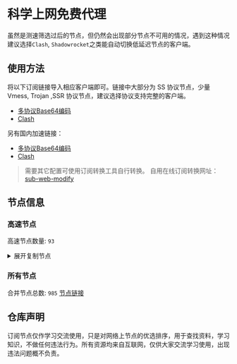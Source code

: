 # 科学上网免费代理

虽然是测速筛选过后的节点，但仍然会出现部分节点不可用的情况，遇到这种情况建议选择`Clash`, `Shadowrocket`之类能自动切换低延迟节点的客户端。

## 使用方法
将以下订阅链接导入相应客户端即可。链接中大部分为 SS 协议节点，少量 Vmess, Trojan ,SSR 协议节点，建议选择协议支持完整的客户端。

- [多协议Base64编码](https://raw.githubusercontent.com/csh77889900/TFP/master/Eternity)
- [Clash](https://raw.githubusercontent.com/csh77889900/TFP/master/Eternity.yaml)

另有国内加速链接：

- [多协议Base64编码](https://fastly.jsdelivr.net/gh/csh77889900/TFP@master/Eternity)
- [Clash](https://fastly.jsdelivr.net/gh/csh77889900/TFP@master/Eternity.yaml)


>需要其它配置可使用订阅转换工具自行转换。
>自用在线订阅转换网址：[sub-web-modify](https://sub.v1.mk/)

## 节点信息
### 高速节点
高速节点数量: `93`
<details>
  <summary>展开复制节点</summary>

    vmess://eyJ2IjoiMiIsInBzIjoi8J+Hr/Cfh7Ug5pel5pysXzA4MDMxMTkiLCJhZGQiOiJqcGNkbi5iaDgxODkuZXUub3JnIiwicG9ydCI6IjIwODIiLCJ0eXBlIjoibm9uZSIsImlkIjoiMmE0ZTZmMmEtNjQ2MS00YjZlLWEyNDAtNjQ4NTQ2YTE1MGM2IiwiYWlkIjoiMCIsIm5ldCI6IndzIiwicGF0aCI6Ii9ob3N0b2RvIiwiaG9zdCI6Imhvc3RvZG8uZ2FsZW5ldC5vbmxpbmUiLCJ0bHMiOiIifQ==
    vmess://eyJ2IjoiMiIsInBzIjoi8J+HrfCfh7Ag6aaZ5rivXzA4MDMwMjYiLCJhZGQiOiIxNTQuOTIuOS40MSIsInBvcnQiOiI4MCIsInR5cGUiOiJub25lIiwiaWQiOiJkZDQxYjVjYi1iNzJlLTRhOGMtYzc1YS0zZWNjOTI4ZDZlYjMiLCJhaWQiOiIwIiwibmV0Ijoid3MiLCJwYXRoIjoiL2JsdWUiLCJob3N0IjoiZWNjLnZ0Y3NzLnRvcCIsInRscyI6IiJ9
    vmess://eyJ2IjoiMiIsInBzIjoi8J+HrfCfh7Ag6aaZ5rivXzA4MDMwNzIiLCJhZGQiOiIxNTQuOTIuOS41OSIsInBvcnQiOiI4MCIsInR5cGUiOiJub25lIiwiaWQiOiJkZDQxYjVjYi1iNzJlLTRhOGMtYzc1YS0zZWNjOTI4ZDZlYjMiLCJhaWQiOiIwIiwibmV0Ijoid3MiLCJwYXRoIjoiL2JsdWUiLCJob3N0IjoiZWNjLnZ0Y3NzLnRvcCIsInRscyI6IiJ9
    vmess://eyJ2IjoiMiIsInBzIjoi8J+HuPCfh6wg5paw5Yqg5Z2hXzA4MDMwMTAiLCJhZGQiOiIyMDIuNzkuMTc0LjE1NyIsInBvcnQiOiI1NTI2NCIsInR5cGUiOiJub25lIiwiaWQiOiIxMjFjOWM4OS03ZDExLTRmNDktOTExMi1kYzFlODUzNjNmNmYiLCJhaWQiOiI2NCIsIm5ldCI6InRjcCIsInBhdGgiOiIvYmx1ZSIsImhvc3QiOiJlY2MudnRjc3MudG9wIiwidGxzIjoiIn0=
    vmess://eyJ2IjoiMiIsInBzIjoi8J+HrfCfh7Ag6aaZ5rivXzA4MDMzMjYiLCJhZGQiOiJjZG4udHdpdHRlci5ub3cuY2MiLCJwb3J0IjoiODQ0MyIsInR5cGUiOiJub25lIiwiaWQiOiI4ZDJiYTQ1Ni0yZjBkLTRjMTMtYjhhMC1iZmY5OWM2Nzk3MDkiLCJhaWQiOiIwIiwibmV0Ijoid3MiLCJwYXRoIjoiL2lrdW4iLCJob3N0IjoiZXUzLnR3aXR0ZWkubWUiLCJ0bHMiOiJ0bHMifQ==
    vmess://eyJ2IjoiMiIsInBzIjoi8J+HuPCfh6wg5paw5Yqg5Z2hKOayueeuoeegtOino+i1hOa6kOWQmzIuMCkiLCJhZGQiOiJ6ZWNqay5jb20iLCJwb3J0IjoiNDQzIiwidHlwZSI6Im5vbmUiLCJpZCI6ImFiYTUwZGQ0LTU0ODQtM2IwNS1iMTRhLTQ2NjFjYWY4NjJkNSIsImFpZCI6IjQiLCJuZXQiOiJ3cyIsInBhdGgiOiIvd3MiLCJob3N0IjoiemVjamsuY29tIiwidGxzIjoidGxzIn0=
    vmess://eyJ2IjoiMiIsInBzIjoi8J+HuPCfh6wg576O5Zu9LXZtZXNzLWNhLjAxMTIyMzMueHl6ODQ0My3ooqvlopkt5Lit6L2sMTk5Ljg3LjIxMC4xODYt6Kej6ZSB5paw5Yqg5Z2h5Zyw5Yy6TkbpnZ7oh6rliLbliaciLCJhZGQiOiJjYS4wMTEyMjMzLnh5eiIsInBvcnQiOiI4NDQzIiwidHlwZSI6Im5vbmUiLCJpZCI6ImMzMDAwZTlkLWJlZTctNGZkYi1iMzEyLWRkMDcwMzBmMzI1ZCIsImFpZCI6IjQiLCJuZXQiOiJ3cyIsInBhdGgiOiIvaG9tZSIsImhvc3QiOiJjYS4wMTEyMjMzLnh5eiIsInRscyI6InRscyJ9
    vmess://eyJ2IjoiMiIsInBzIjoi8J+Hr/Cfh7Ug576O5Zu9LXZtZXNzLWpwYXJtLmZpbmV5b28uY2Y0NDMt6KKr5aKZLeS4rei9rDE1Mi43MC44MS42Ni3op6PplIHml6XmnKzlnLDljLpORumdnuiHquWItuWJpyIsImFkZCI6ImpwYXJtLmZpbmV5b28uY2YiLCJwb3J0IjoiNDQzIiwidHlwZSI6Im5vbmUiLCJpZCI6ImJkNWVlMjQ5LWZlN2ItNDY2OS1hNmQ5LWIzZjVlZWNiOThlNiIsImFpZCI6IjQiLCJuZXQiOiJ3cyIsInBhdGgiOiIvMTIzIiwiaG9zdCI6ImpwYXJtLmZpbmV5b28uY2YiLCJ0bHMiOiJ0bHMifQ==
    vmess://eyJ2IjoiMiIsInBzIjoi8J+Hr/Cfh7Ug576O5Zu9LXZtZXNzLWpwYXJtLmZpbmV5b28ubWw0NDMt6KKr5aKZLeS4rei9rDEzOC4yLjMzLjkwLeino+mUgeaXpeacrOWcsOWMuk5G6Z2e6Ieq5Yi25YmnIiwiYWRkIjoianBhcm0uZmluZXlvby5tbCIsInBvcnQiOiI0NDMiLCJ0eXBlIjoibm9uZSIsImlkIjoiMTBiYTQ3OGUtOWRlMS00YWE5LWMwOWUtNzcwNzAyNTMzNGQzIiwiYWlkIjoiNCIsIm5ldCI6IndzIiwicGF0aCI6Ii8xMjMiLCJob3N0IjoianBhcm0uZmluZXlvby5tbCIsInRscyI6InRscyJ9
    vmess://eyJ2IjoiMiIsInBzIjoi8J+Hr/Cfh7Ug576O5Zu9LXZtZXNzLWpwYW1kLmZpbmV5b28ubWw0NDMt6KKr5aKZLeS4rei9rDEzOC4yLjMzLjEwMi3op6PplIHml6XmnKzlnLDljLpORumdnuiHquWItuWJpyIsImFkZCI6ImpwYW1kLmZpbmV5b28ubWwiLCJwb3J0IjoiNDQzIiwidHlwZSI6Im5vbmUiLCJpZCI6IjM1ZTVlMmVhLTEzNzItNDc0NS1kZmY4LWZiMmJkMTEwMTZjNCIsImFpZCI6IjQiLCJuZXQiOiJ3cyIsInBhdGgiOiIvMTIzIiwiaG9zdCI6ImpwYW1kLmZpbmV5b28ubWwiLCJ0bHMiOiJ0bHMifQ==
    vmess://eyJ2IjoiMiIsInBzIjoi8J+HsPCfh7cg576O5Zu9LXZtZXNzLWFtZGtyLnB0dXUuZ2E0NDMt6KKr5aKZLeS4rei9rDE1Mi42OS4yMjkuMjIyLeino+mUgemfqeWbveWcsOWMuk5G6Z2e6Ieq5Yi25YmnIiwiYWRkIjoiYW1ka3IucHR1dS5nYSIsInBvcnQiOiI0NDMiLCJ0eXBlIjoibm9uZSIsImlkIjoiYTYxMmI2N2YtYTc5Yi00YTcxLWE4MmItYTQ2OTA2NzUyMDIzIiwiYWlkIjoiNCIsIm5ldCI6IndzIiwicGF0aCI6Ii80MDgiLCJob3N0IjoiYW1ka3IucHR1dS5nYSIsInRscyI6InRscyJ9
    vmess://eyJ2IjoiMiIsInBzIjoi8J+HsPCfh7cg576O5Zu9LXZtZXNzLWFtZGtyLnB0dXUubWw0NDMt6KKr5aKZLeS4rei9rDE0Ni41Ni45Ni43NS3op6PplIHpn6nlm73lnLDljLpORumdnuiHquWItuWJpyIsImFkZCI6ImFtZGtyLnB0dXUubWwiLCJwb3J0IjoiNDQzIiwidHlwZSI6Im5vbmUiLCJpZCI6ImUyY2RjMzA1LWRkYTctNDY1ZS1iNjc1LWJhMDQ2OGQyYThiMyIsImFpZCI6IjQiLCJuZXQiOiJ3cyIsInBhdGgiOiIvOTg3IiwiaG9zdCI6ImFtZGtyLnB0dXUubWwiLCJ0bHMiOiJ0bHMifQ==
    vmess://eyJ2IjoiMiIsInBzIjoi8J+Hr/Cfh7UgX0pQX+aXpeacrCIsImFkZCI6Ijk1Ljg1Ljk0LjE4IiwicG9ydCI6Ijc2NDUiLCJ0eXBlIjoibm9uZSIsImlkIjoiYzU0NTZlYzktNGVlZS00OTAyLWE0ZTItNzMwNTlmMzRkOGIxIiwiYWlkIjoiMCIsIm5ldCI6IndzIiwicGF0aCI6Ii8iLCJob3N0IjoiIiwidGxzIjoidGxzIn0=
    vmess://eyJ2IjoiMiIsInBzIjoi8J+HrfCfh7AgX0hLX+mmmea4ryIsImFkZCI6IjQzLjE1NC4yMzMuODkiLCJwb3J0IjoiNDU1MTYiLCJ0eXBlIjoibm9uZSIsImlkIjoiMjI2NGYyNGUtZDgxNC00YWE2LTk4YzAtZWQ1YTgzMjJhMGViIiwiYWlkIjoiNjQiLCJuZXQiOiJ3cyIsInBhdGgiOiIvaGsxMi9nZXREYXRhIiwiaG9zdCI6ImhrMTIudmVyaWNoYWlucy5jbyIsInRscyI6InRscyJ9
    vmess://eyJ2IjoiMiIsInBzIjoi8J+HrfCfh7AgX0hLX+mmmea4ry0+8J+Hs/Cfh7FfTkxf6I235YWwIiwiYWRkIjoiMTU2LjI0NS44LjEyOCIsInBvcnQiOiI0NzAyNCIsInR5cGUiOiJub25lIiwiaWQiOiIzY2E5MTJkYS02YWMyLTQxOGYtYjljZi00NWI2ZjY5NDU3OWIiLCJhaWQiOiI2NCIsIm5ldCI6InRjcCIsInBhdGgiOiIvaGsxMi9nZXREYXRhIiwiaG9zdCI6ImhrMTIudmVyaWNoYWlucy5jbyIsInRscyI6IiJ9
    vmess://eyJ2IjoiMiIsInBzIjoi8J+HsPCfh7cgX0tSX+mfqeWbvSIsImFkZCI6IjEzOC4yLjEyNC4xODYiLCJwb3J0IjoiNTg3MTQiLCJ0eXBlIjoibm9uZSIsImlkIjoiNTIxMjcxNjgtNjUzZC00MDg0LWZiMWYtN2UwOGNiMzZhMGI0IiwiYWlkIjoiMCIsIm5ldCI6IndzIiwicGF0aCI6Ii8/ZWQ9MjA0OCIsImhvc3QiOiIiLCJ0bHMiOiIifQ==
    vmess://eyJ2IjoiMiIsInBzIjoi8J+HuPCfh6wgX1VTX+e+juWbvS0+8J+HuPCfh6xfU0df5paw5Yqg5Z2hIiwiYWRkIjoidmlzYS5jbiIsInBvcnQiOiI4MCIsInR5cGUiOiJub25lIiwiaWQiOiI4YTY5NGNmYi1kMTQzLTQzNzgtY2I4NS1mYWFjZGM2OWU1ZTEiLCJhaWQiOiIwIiwibmV0Ijoid3MiLCJwYXRoIjoiLyIsImhvc3QiOiJhc3MuNjY5OTkwLnh5eiIsInRscyI6IiJ9
    vmess://eyJ2IjoiMiIsInBzIjoi8J+HuPCfh6wgX1NHX+aWsOWKoOWdoSIsImFkZCI6IjhmaHE2YS5haW9zc2gubXkuaWQiLCJwb3J0IjoiODAiLCJ0eXBlIjoibm9uZSIsImlkIjoiODliYTc3NjgtYTgzYS00YzAxLTgwMTItOGZkZjA4NDdkMmFlIiwiYWlkIjoiMCIsIm5ldCI6IndzIiwicGF0aCI6Ii92MnJheSIsImhvc3QiOiI4ZmhxNmEuYWlvc3NoLm15LmlkIiwidGxzIjoiIn0=
    ssr://NDMuMjAwLjIxNi4xMjc6NDQzOmF1dGhfYWVzMTI4X3NoYTE6YWVzLTI1Ni1jZmI6cGxhaW46ZG5sMWJtMWwvP2dyb3VwPVUxTlNVSEp2ZG1sa1pYSSZyZW1hcmtzPThKLUh1UENmaDZ3Z1gwdFNYLW1mcWVXYnZTMC04Si1IdVBDZmg2eGZVMGRmNXBhdzVZcWc1WjJoJm9iZnNwYXJhbT1ZV0k1TXpFeE56UXlNaTVxWkM1b2F3JnByb3RvcGFyYW09TVRjME1qSTZWRlJ3TUZOWQ
    ss://YWVzLTI1Ni1jZmI6YW1hem9uc2tyMDU@43.201.254.164:443#%F0%9F%87%B0%F0%9F%87%B7%20_KR_%E9%9F%A9%E5%9B%BD%202
    ss://YWVzLTEyOC1nY206MmNmYzRjNTgtODhjYi00ZTAwLTk5NzctZWYwYTM3NTU5YTIy@sz.cny.page:11536#%F0%9F%87%A8%F0%9F%87%B3%20Relay%20%F0%9F%87%B9%F0%9F%87%BC%20Taiwan%28ChatGPT%29%2003%20TG%40SSRSUB
    ss://Y2hhY2hhMjAtaWV0Zi1wb2x5MTMwNTpkNWRkMzcxYy0xMWRiLTRjZmItYjQ1OC0wNzJmMGZiZDBlMTg@assets.flareai.site:15343#%F0%9F%87%A8%F0%9F%87%B3%20Relay%20%F0%9F%87%B9%F0%9F%87%BC%20Taiwan%28ChatGPT%29%2004%20TG%40SSRSUB
    ss://Y2hhY2hhMjAtaWV0Zi1wb2x5MTMwNTo3MjgyMjliOS0xNjRlLTQ1Y2ItYmZiMy04OTZiM2EwNTZhMTg@node01.gde52px1vwf5q6301fxn.catapi.management:10010#%F0%9F%87%A8%F0%9F%87%B3%20Relay%20%F0%9F%87%B9%F0%9F%87%BC%20Taiwan%28ChatGPT%29%2011%20TG%40SSRSUB
    ss://YWVzLTEyOC1nY206YzE3YTEwMGMtYzgxNi00N2E5LTljYzYtYWIwNmFhY2MxMWI3@tw2.linghun3.xyz:40005#%F0%9F%87%A8%F0%9F%87%B3%20Relay%20%F0%9F%87%B9%F0%9F%87%BC%20Taiwan%28ChatGPT%29%2016%20TG%40SSRSUB
    ss://YWVzLTEyOC1nY206YzE3YTEwMGMtYzgxNi00N2E5LTljYzYtYWIwNmFhY2MxMWI3@tw1.linghun3.xyz:40004#%F0%9F%87%A8%F0%9F%87%B3%20Relay%20%F0%9F%87%B9%F0%9F%87%BC%20Taiwan%28ChatGPT%29%2017%20TG%40SSRSUB
    ss://YWVzLTEyOC1nY206ZWQ1MzI1MWQtODNlYi00M2ZhLTk0MzktYjFiYzQ1YmY3Y2Ez@cdn.alibaba-kunlun.com:14107#%F0%9F%87%A8%F0%9F%87%B3%20Relay%20%F0%9F%87%B9%F0%9F%87%BC%20Taiwan%28ChatGPT%29%2033%20TG%40SSRSUB
    ss://Y2hhY2hhMjAtaWV0Zi1wb2x5MTMwNTpiNmJmOGYxMi03MmQ4LTQ3MGUtOWJlYS05NTQ1N2ZkMjQ5NDk@api-wx-4.rancho.gay:50110#%F0%9F%87%A8%F0%9F%87%B3%20Relay%20%F0%9F%87%B9%F0%9F%87%BC%20Taiwan%28ChatGPT%29%2035%20TG%40SSRSUB
    ss://Y2hhY2hhMjAtaWV0Zi1wb2x5MTMwNTpkNWRkMzcxYy0xMWRiLTRjZmItYjQ1OC0wNzJmMGZiZDBlMTg@catlog.flareai.science:15543#%F0%9F%87%AD%F0%9F%87%B0%20Relay%20%F0%9F%87%AD%F0%9F%87%B0%20Hong%20Kong%2003%20TG%40SSRSUB
    ss://YWVzLTEyOC1nY206ZGU0Njc3NjgtODU0MC00M2RlLTg4YTQtNzI5OWEyYmJlYWVj@03.xn--8fr22cd4k1m9c.cn:44521#%F0%9F%87%AD%F0%9F%87%B0%20Relay%20%F0%9F%87%AD%F0%9F%87%B0%20Hong%20Kong%2048%20TG%40SSRSUB
    ss://YWVzLTI1Ni1nY206YmIwZjE1NjgtNGNiMy00OTBkLTgyYzQtZjY1NDQ1NWNkMDdj@gzdx.jcnode.top:40002#%F0%9F%87%AD%F0%9F%87%B0%20Relay%20%F0%9F%87%AD%F0%9F%87%B0%20Hong%20Kong%2053%20TG%40SSRSUB
    ss://Y2hhY2hhMjAtaWV0Zi1wb2x5MTMwNTpmZDZiMDMxZS03YjM1LTQ3MTYtOGU1My0wNjBjNzU1YjUyNTk@zjcu.lele233.top:26111#%F0%9F%87%AD%F0%9F%87%B0%20Relay%20%F0%9F%87%AD%F0%9F%87%B0%20Hong%20Kong%28ChatGPT%29%2006%20TG%40SSRSUB
    ss://YWVzLTI1Ni1nY206YzE3YTEwMGMtYzgxNi00N2E5LTljYzYtYWIwNmFhY2MxMWI3@hk3.linghun3.xyz:40002#%F0%9F%87%AD%F0%9F%87%B0%20Relay%20%F0%9F%87%AD%F0%9F%87%B0%20Hong%20Kong%28ChatGPT%29%2026%20TG%40SSRSUB
    ss://Y2hhY2hhMjAtaWV0Zi1wb2x5MTMwNTowOGMwMDQxZS0xMDVlLTQzYjctOTYyNy1iMjhlOGY2MmZkMDA@gdcm.v-too.cloud:37532#%F0%9F%87%AF%F0%9F%87%B5%20Relay%20%F0%9F%87%AF%F0%9F%87%B5%20Japan%2001%20TG%40SSRSUB
    ss://Y2hhY2hhMjAtaWV0Zi1wb2x5MTMwNTowOGMwMDQxZS0xMDVlLTQzYjctOTYyNy1iMjhlOGY2MmZkMDA@gdcm.v-too.cloud:13437#%F0%9F%87%AF%F0%9F%87%B5%20Relay%20%F0%9F%87%AF%F0%9F%87%B5%20Japan%2002%20TG%40SSRSUB
    ss://Y2hhY2hhMjAtaWV0Zi1wb2x5MTMwNTpmNGVmNzU3YS0zZDBjLTQxMjYtYjQwOS03Njc1ZjdkYThhNmM@zf.678889.xyz:44012#%F0%9F%87%AF%F0%9F%87%B5%20Relay%20%F0%9F%87%AF%F0%9F%87%B5%20Japan%2010%20TG%40SSRSUB
    ss://Y2hhY2hhMjAtaWV0Zi1wb2x5MTMwNTpmNGVmNzU3YS0zZDBjLTQxMjYtYjQwOS03Njc1ZjdkYThhNmM@zf.678889.xyz:44011#%F0%9F%87%AF%F0%9F%87%B5%20Relay%20%F0%9F%87%AF%F0%9F%87%B5%20Japan%2018%20TG%40SSRSUB
    ss://YWVzLTEyOC1nY206NjY1MmE1MTctMzZkYS00ZGI0LTk2MDctMzI2YzJkYjlhYTcw@piniasg01.abbblog.xyz:37908#%F0%9F%87%B8%F0%9F%87%AC%20Relay%20%F0%9F%87%B8%F0%9F%87%AC%20Singapore%2001%20TG%40SSRSUB
    ss://YWVzLTEyOC1nY206YzE3YTEwMGMtYzgxNi00N2E5LTljYzYtYWIwNmFhY2MxMWI3@sg2.linghun3.xyz:40009#%F0%9F%87%B8%F0%9F%87%AC%20Relay%20%F0%9F%87%B8%F0%9F%87%AC%20Singapore%28ChatGPT%29%2019%20TG%40SSRSUB
    trojan://c39d5e05-3d06-317e-b5ca-e2f71b661570@azhj.xifasd.top:20767?allowInsecure=0&sni=ssl.ssl12.xyz#%F0%9F%87%A8%F0%9F%87%B3%20Relay%20%F0%9F%87%B9%F0%9F%87%BC%20Taiwan%28ChatGPT%29%2002%20TG%40SSRSUB
    trojan://bd1f1b56-631b-308e-9f48-ec4a1d97aeaf@gg.xn--gmqa02ag57d.com:36821?allowInsecure=0&sni=z262.hongkongnode.top#%F0%9F%87%A8%F0%9F%87%B3%20Relay%20%F0%9F%87%B9%F0%9F%87%BC%20Taiwan%28ChatGPT%29%2023%20TG%40SSRSUB
    trojan://2dbe179f-47b2-46e9-bf58-bd7f68c491a3@a006.zhuan99.men:10006?allowInsecure=0&sni=zhu.99ton.men#%F0%9F%87%A8%F0%9F%87%B3%20Relay%20%F0%9F%87%B9%F0%9F%87%BC%20Taiwan%28ChatGPT%29%2024%20TG%40SSRSUB
    trojan://6d9d7c53-3dcd-43bf-b60c-cac077817077@805tw.ljydw.top:443?allowInsecure=0&sni=805tw.ljydw.top#%F0%9F%87%A8%F0%9F%87%B3%20Taiwan%28ChatGPT%29%2009%20TG%40SSRSUB
    trojan://6d9d7c53-3dcd-43bf-b60c-cac077817077@0309tw.ljydw.top:443?allowInsecure=0&sni=0309tw.ljydw.top#%F0%9F%87%A8%F0%9F%87%B3%20Taiwan%28ChatGPT%29%2010%20TG%40SSRSUB
    trojan://6d9d7c53-3dcd-43bf-b60c-cac077817077@419tw.ljydw.top:443?allowInsecure=0&sni=419tw.ljydw.top#%F0%9F%87%A8%F0%9F%87%B3%20Taiwan%28ChatGPT%29%2022%20TG%40SSRSUB
    vmess://eyJ2IjoiMiIsInBzIjoi8J+HuvCfh7gg576O5Zu9XzA4MDMxNDQzIiwiYWRkIjoiNDUuMTMxLjI0OC4yMjgiLCJwb3J0IjoiNTkxMDIiLCJ0eXBlIjoibm9uZSIsImlkIjoiYWMwMjczNjItYzk4OC00NjcwLWY3OGYtMDIxYjViZTZmNGUzIiwiYWlkIjoiMCIsIm5ldCI6IndzIiwicGF0aCI6Ii8iLCJob3N0IjoiNDUuMTMxLjI0OC4yMjgiLCJ0bHMiOiIifQ==
    vmess://eyJ2IjoiMiIsInBzIjoi8J+HuvCfh7ggNiw3LDExfOe+juWbveOAkOS7mOi0ueaOqOiNkO+8mmh0dHBzLy90dC52Zy92aXDjgJE4OSIsImFkZCI6ImRiYW13dmIuNzY4OTgxMDIueHl6IiwicG9ydCI6IjIwODIiLCJ0eXBlIjoibm9uZSIsImlkIjoiNWY5YzdiZGEtMzNmOS0zZGQwLWJjZjUtYWNhMzI0NDE4ZTMxIiwiYWlkIjoiMCIsIm5ldCI6IndzIiwicGF0aCI6Ii90YWRhYmZ3IiwiaG9zdCI6ImRiYW13dmIuNzY4OTgxMDIueHl6IiwidGxzIjoiIn0=
    vmess://eyJ2IjoiMiIsInBzIjoi8J+HuvCfh7gg576O5Zu9XzA4MDMwNzIiLCJhZGQiOiIxMDguMTYyLjE5Ni4xMDgiLCJwb3J0IjoiMjA4MiIsInR5cGUiOiJub25lIiwiaWQiOiIwYWZiOGIyYy0xNDlhLTQ5YTgtZTkwZi1kNzc4ODRhYzkyMmYiLCJhaWQiOiIwIiwibmV0Ijoid3MiLCJwYXRoIjoiL2JsdWUiLCJob3N0IjoiZWNjLnZ0Y3NzLnRvcCIsInRscyI6IiJ9
    vmess://eyJ2IjoiMiIsInBzIjoi8J+HuvCfh7gg576O5Zu9XzA4MDM1MzYiLCJhZGQiOiIxMDQuMjQuMjAxLjEyOSIsInBvcnQiOiIyMDgyIiwidHlwZSI6Im5vbmUiLCJpZCI6IjBhZmI4YjJjLTE0OWEtNDlhOC1lOTBmLWQ3Nzg4NGFjOTIyZiIsImFpZCI6IjAiLCJuZXQiOiJ3cyIsInBhdGgiOiIvYmx1ZSIsImhvc3QiOiJlY2MudnRjc3MudG9wIiwidGxzIjoiIn0=
    vmess://eyJ2IjoiMiIsInBzIjoi8J+HuvCfh7gg576O5Zu9XzA4MDM1MzciLCJhZGQiOiIxNzIuNjYuMC4xMTMiLCJwb3J0IjoiMjA4MiIsInR5cGUiOiJub25lIiwiaWQiOiIwYWZiOGIyYy0xNDlhLTQ5YTgtZTkwZi1kNzc4ODRhYzkyMmYiLCJhaWQiOiIwIiwibmV0Ijoid3MiLCJwYXRoIjoiL2JsdWUiLCJob3N0IjoiZWNjLnZ0Y3NzLnRvcCIsInRscyI6IiJ9
    vmess://eyJ2IjoiMiIsInBzIjoi8J+HuvCfh7gg576O5Zu9XzA4MDMzNTYiLCJhZGQiOiIxNzMuMjQ1LjU4LjQzIiwicG9ydCI6IjIwODIiLCJ0eXBlIjoibm9uZSIsImlkIjoiMGFmYjhiMmMtMTQ5YS00OWE4LWU5MGYtZDc3ODg0YWM5MjJmIiwiYWlkIjoiMCIsIm5ldCI6IndzIiwicGF0aCI6Ii9ibHVlIiwiaG9zdCI6ImVjYy52dGNzcy50b3AiLCJ0bHMiOiIifQ==
    vmess://eyJ2IjoiMiIsInBzIjoi8J+HuvCfh7ggZ2l0aHViLmNvbS9mcmVlZnEgLSDnvo7lm71DbG91ZEZsYXJl5YWs5Y+4Q0RO6IqC54K5KHNob3BpZnkpIDkiLCJhZGQiOiJkb25ndGFpd2FuZzIuY29tIiwicG9ydCI6IjQ0MyIsInR5cGUiOiJub25lIiwiaWQiOiIyNWE5ZjNiOS0xZTZkLTQwYmQtOTY4Yi1lMDgxOGMxYjE5NmYiLCJhaWQiOiIwIiwibmV0Ijoid3MiLCJwYXRoIjoiL2Rvbmd0YWl3YW5nLmNvbSIsImhvc3QiOiIyLmZyZWVrMS54eXoiLCJ0bHMiOiJ0bHMifQ==
    vmess://eyJ2IjoiMiIsInBzIjoi8J+HqPCfh6Yg5Yqg5ou/5aSnXzA4MDMwMDIiLCJhZGQiOiJkb25ndGFpd2FuZzMuY29tIiwicG9ydCI6IjQ0MyIsInR5cGUiOiJub25lIiwiaWQiOiI2ZGVkZGI3Zi1lNTU3LTQyZGItYmZhMC1jZjQwYjM2YjI3ZTIiLCJhaWQiOiIwIiwibmV0Ijoid3MiLCJwYXRoIjoiL2Rvbmd0YWl3YW5nLmNvbSIsImhvc3QiOiJkLmZyZWVoMS54eXoiLCJ0bHMiOiJ0bHMifQ==
    vmess://eyJ2IjoiMiIsInBzIjoi8J+HuvCfh7ggZ2l0aHViLmNvbS9mcmVlZnEgLSDnvo7lm73liqDliKnnpo/lsLzkuprlt57mtJvmnYnnn7ZNVUxUQUNPTeaVsOaNruS4reW/gyAyMyIsImFkZCI6IjEwMC40Mi43MC4xNDUiLCJwb3J0IjoiNDEyNDUiLCJ0eXBlIjoibm9uZSIsImlkIjoiNmFhYTJmOWYtN2M5MS00YjUxLWFhNzctMDVhODNhNWQ2YTRkIiwiYWlkIjoiNjQiLCJuZXQiOiJ0Y3AiLCJwYXRoIjoiL2Rvbmd0YWl3YW5nLmNvbSIsImhvc3QiOiJkLmZyZWVoMS54eXoiLCJ0bHMiOiIifQ==
    vmess://eyJ2IjoiMiIsInBzIjoi8J+HuvCfh7gg576O5Zu9XzA4MDMwMDgiLCJhZGQiOiJuczEudjItdmlwLmZ1biIsInBvcnQiOiI4MCIsInR5cGUiOiJub25lIiwiaWQiOiI4YWJlOTQ5Ni01ZTI0LTRlNDktYjU2Ni1kY2Y4NjExNjAxN2QiLCJhaWQiOiIwIiwibmV0Ijoid3MiLCJwYXRoIjoiL2k5OUxndlNhc2xic1BMTFFRN2o2WiIsImhvc3QiOiJkZTUuaXJ0ZWguZnVuIiwidGxzIjoiIn0=
    vmess://eyJ2IjoiMiIsInBzIjoi8J+HuvCfh7ggMCw2LDd88J+HuvCfh7ggX1VTX+e+juWbvSAjNyIsImFkZCI6Im5zMS52Mi12aXAuZnVuIiwicG9ydCI6IjgwIiwidHlwZSI6Im5vbmUiLCJpZCI6IjhhYmU5NDk2LTVlMjQtNGU0OS1iNTY2LWRjZjg2MTE2MDE3ZCIsImFpZCI6IjAiLCJuZXQiOiJ3cyIsInBhdGgiOiIvaTk5TGd2U2FzbGJzUExMUVE3ajZaIiwiaG9zdCI6ImRlNS5pcnRlaC5mdW4iLCJ0bHMiOiIifQ==
    vmess://eyJ2IjoiMiIsInBzIjoi8J+HuvCfh7ggX1VTX+e+juWbvSA4IDIiLCJhZGQiOiJuczEudjItdmlwLmZ1biIsInBvcnQiOiI4MCIsInR5cGUiOiJub25lIiwiaWQiOiI4YWJlOTQ5Ni01ZTI0LTRlNDktYjU2Ni1kY2Y4NjExNjAxN2QiLCJhaWQiOiIwIiwibmV0Ijoid3MiLCJwYXRoIjoiL2k5OUxndlNhc2xic1BMTFFRN2o2WiIsImhvc3QiOiJkZTUuaXJ0ZWguZnVuIiwidGxzIjoiIn0=
    vmess://eyJ2IjoiMiIsInBzIjoi8J+HuvCfh7gg576O5Zu944CQ5LuY6LS55o6o6I2Q77yaaHR0cHMvL3R0LnZnL3ZpcOOAkTM1IiwiYWRkIjoibnMxLnYyLXZpcC5mdW4iLCJwb3J0IjoiODAiLCJ0eXBlIjoibm9uZSIsImlkIjoiOGFiZTk0OTYtNWUyNC00ZTQ5LWI1NjYtZGNmODYxMTYwMTdkIiwiYWlkIjoiMCIsIm5ldCI6IndzIiwicGF0aCI6Ii9pOTlMZ3ZTYXNsYnNQTExRUTdqNloiLCJob3N0IjoiZGU1LmlydGVoLmZ1biIsInRscyI6IiJ9
    vmess://eyJ2IjoiMiIsInBzIjoi8J+HuvCfh7gg576O5Zu9IHYycmF5ZnJlZS5ldS5vcmciLCJhZGQiOiJuczEudjItdmlwLmZ1biIsInBvcnQiOiI4MCIsInR5cGUiOiJub25lIiwiaWQiOiI4YWJlOTQ5Ni01ZTI0LTRlNDktYjU2Ni1kY2Y4NjExNjAxN2QiLCJhaWQiOiIwIiwibmV0Ijoid3MiLCJwYXRoIjoiL2k5OUxndlNhc2xic1BMTFFRN2o2WiIsImhvc3QiOiJkZTUuaXJ0ZWguZnVuIiwidGxzIjoiIn0=
    ss://Y2hhY2hhMjAtaWV0Zi1wb2x5MTMwNTpHIXlCd1BXSDNWYW8@162.251.61.221:805#%F0%9F%87%BA%F0%9F%87%B8%20%E7%BE%8E%E5%9B%BD-ss-162.251.61.221805-%E8%A2%AB%E5%A2%99-%E7%9B%B4%E8%BF%9E-%E8%A7%A3%E9%94%81%E7%BE%8E%E5%9B%BD%E5%9C%B0%E5%8C%BANF%E9%9D%9E%E8%87%AA%E5%88%B6%E5%89%A7
    vmess://eyJ2IjoiMiIsInBzIjoiVVNfMTMiLCJhZGQiOiIxNTAuMjMwLjQxLjkiLCJwb3J0IjoiMjMyOTIiLCJ0eXBlIjoibm9uZSIsImlkIjoiOTU2YzZjMmYtYmY1NC00Yjg3LWZhZmQtNGI3NjdjYTEyNzUwIiwiYWlkIjoiMCIsIm5ldCI6InRjcCIsInBhdGgiOiIvaTk5TGd2U2FzbGJzUExMUVE3ajZaIiwiaG9zdCI6ImRlNS5pcnRlaC5mdW4iLCJ0bHMiOiIifQ==
    vmess://eyJ2IjoiMiIsInBzIjoiVVNfMTQiLCJhZGQiOiIxNTkuMjIzLjMyLjIzMCIsInBvcnQiOiI4MDgwIiwidHlwZSI6Im5vbmUiLCJpZCI6IjcwMDIzMzBkLWZlMjctNGI1Ni1iMjJmLWQ3ZTNlYjgyNWZkYiIsImFpZCI6IjAiLCJuZXQiOiJ3cyIsInBhdGgiOiIvY2N0djEzL2hkLm0zdTgiLCJob3N0IjoiMTU5LjIyMy4zMi4yMzAiLCJ0bHMiOiIifQ==
    vmess://eyJ2IjoiMiIsInBzIjoiVVNfMTYiLCJhZGQiOiI1MS44MS4yMjMuMzEiLCJwb3J0IjoiNDQzIiwidHlwZSI6Im5vbmUiLCJpZCI6ImMwMTU2NDUxLTRlZmItNDVlMi04NGZjLThkMzE1YzQ2NTBkYiIsImFpZCI6IjMyIiwibmV0IjoidGNwIiwicGF0aCI6Ii9jY3R2MTMvaGQubTN1OCIsImhvc3QiOiIxNTkuMjIzLjMyLjIzMCIsInRscyI6IiJ9
    vmess://eyJ2IjoiMiIsInBzIjoiVVNfMTciLCJhZGQiOiI2OC4xODMuMTI5LjE5NyIsInBvcnQiOiI4MDgwIiwidHlwZSI6Im5vbmUiLCJpZCI6IjE1N2FiMjRjLTJmMDItNDRkMi1iMjExLTZkNzA2MTJjOWY2NCIsImFpZCI6IjAiLCJuZXQiOiJ3cyIsInBhdGgiOiIvY2N0djEzL2hkLm0zdTgiLCJob3N0IjoiNjguMTgzLjEyOS4xOTciLCJ0bHMiOiIifQ==
    vmess://eyJ2IjoiMiIsInBzIjoi8J+HuvCfh7ggX1VTX+e+juWbvSIsImFkZCI6IjEzNy4xNzUuNDEuMjAwIiwicG9ydCI6IjUwMDA0IiwidHlwZSI6Im5vbmUiLCJpZCI6IjQxODA0OGFmLWEyOTMtNGI5OS05YjBjLTk4Y2EzNTgwZGQyNCIsImFpZCI6IjY0IiwibmV0IjoidGNwIiwicGF0aCI6Ii9jY3R2MTMvaGQubTN1OCIsImhvc3QiOiI2OC4xODMuMTI5LjE5NyIsInRscyI6IiJ9
    vmess://eyJ2IjoiMiIsInBzIjoi8J+HuvCfh7ggX1VTX+e+juWbvSAyIiwiYWRkIjoiMTM3LjE3NS4xLjExIiwicG9ydCI6IjUzNDAzIiwidHlwZSI6Im5vbmUiLCJpZCI6IjQxODA0OGFmLWEyOTMtNGI5OS05YjBjLTk4Y2EzNTgwZGQyNCIsImFpZCI6IjY0IiwibmV0IjoidGNwIiwicGF0aCI6Ii9jY3R2MTMvaGQubTN1OCIsImhvc3QiOiI2OC4xODMuMTI5LjE5NyIsInRscyI6IiJ9
    vmess://eyJ2IjoiMiIsInBzIjoi8J+HuvCfh7ggX1VTX+e+juWbvSAzIiwiYWRkIjoiMTkyLjc0LjI0My41NyIsInBvcnQiOiI0MzI0NiIsInR5cGUiOiJub25lIiwiaWQiOiI0MTgwNDhhZi1hMjkzLTRiOTktOWIwYy05OGNhMzU4MGRkMjQiLCJhaWQiOiI2NCIsIm5ldCI6InRjcCIsInBhdGgiOiIvY2N0djEzL2hkLm0zdTgiLCJob3N0IjoiNjguMTgzLjEyOS4xOTciLCJ0bHMiOiIifQ==
    trojan://979d272e-48b8-488c-ac68-623d1430d67e@148.59.74.247:443?allowInsecure=0&sni=20-212-60-88.nhost.00cdn.com#%F0%9F%87%BA%F0%9F%87%B8%20_US_%E7%BE%8E%E5%9B%BD%204
    vmess://eyJ2IjoiMiIsInBzIjoi8J+HuvCfh7ggX1VTX+e+juWbvS0+8J+Hs/Cfh7FfTkxf6I235YWwIiwiYWRkIjoiMTU2LjIyNS42Ny43MSIsInBvcnQiOiI0MzUyMSIsInR5cGUiOiJub25lIiwiaWQiOiIyMTE1NWVmZC04ZTI5LTQzZDItOTViYy1mZTMxOTBlY2IxYzYiLCJhaWQiOiI2NCIsIm5ldCI6InRjcCIsInBhdGgiOiIvIiwiaG9zdCI6IjIwLTIxMi02MC04OC5uaG9zdC4wMGNkbi5jb20iLCJ0bHMiOiIifQ==
    vmess://eyJ2IjoiMiIsInBzIjoi5pyq55+lXzA4MDMwNDEiLCJhZGQiOiIxNjIuMTU5LjQ0LjM4IiwicG9ydCI6IjIwODIiLCJ0eXBlIjoibm9uZSIsImlkIjoiMGFmYjhiMmMtMTQ5YS00OWE4LWU5MGYtZDc3ODg0YWM5MjJmIiwiYWlkIjoiMCIsIm5ldCI6IndzIiwicGF0aCI6Ii9ibHVlIiwiaG9zdCI6ImVjYy52dGNzcy50b3AiLCJ0bHMiOiIifQ==
    vmess://eyJ2IjoiMiIsInBzIjoiQFNTUlNVQi1WMTMt5LuY6LS55o6o6I2QZGxqLnRmL3NzcnN1YiIsImFkZCI6Im5zMS52Mi12aXAuZnVuIiwicG9ydCI6IjgwIiwidHlwZSI6Im5vbmUiLCJpZCI6IjhhYmU5NDk2LTVlMjQtNGU0OS1iNTY2LWRjZjg2MTE2MDE3ZCIsImFpZCI6IjAiLCJuZXQiOiJ3cyIsInBhdGgiOiIvaTk5TGd2U2FzbGJzUExMUVE3ajZaIiwiaG9zdCI6ImRlNS5pcnRlaC5mdW4iLCJ0bHMiOiIifQ==
    ss://YWVzLTI1Ni1jZmI6ITxzdHI-@83.229.73.60:50003#%F0%9F%87%AC%F0%9F%87%A7%20%E8%8B%B1%E5%9B%BD-ss-83.229.73.6050003-%E8%A2%AB%E5%A2%99-%E7%9B%B4%E8%BF%9E-%E8%A7%A3%E9%94%81%E4%BB%A5%E8%89%B2%E5%88%97%E5%9C%B0%E5%8C%BANF%E9%9D%9E%E8%87%AA%E5%88%B6%E5%89%A7
    ss://YWVzLTI1Ni1nY206S2l4THZLendqZWtHMDBybQ@38.75.136.34:8080#_01
    vmess://eyJ2IjoiMiIsInBzIjoi5Lit5Zu9LXZtZXNzLTQ3LjkzLjIzMS4yMTg1MzAyMi3lj6/nlKgt55u06L+eLeWujOWFqOS4jeaUr+aMgU5GIiwiYWRkIjoiNDcuOTMuMjMxLjIxOCIsInBvcnQiOiI1MzAyMiIsInR5cGUiOiJub25lIiwiaWQiOiI5NWZkNzY0Mi0yMTYwLTQ1MjgtZTkwOS0zZDUyNmI1MzMwMTMiLCJhaWQiOiI0IiwibmV0Ijoid3MiLCJwYXRoIjoiLyIsImhvc3QiOiIiLCJ0bHMiOiIifQ==
    ss://YWVzLTI1Ni1jZmI6YUxwUXRmRVplNDQ1UXlIaw@185.126.116.125:9098#RO_08
    vmess://eyJ2IjoiMiIsInBzIjoi5Lit5Zu9LXZtZXNzLTEwNi4xMi4xNjguMTMxMzE1Ni3lj6/nlKgt55u06L+eLeWujOWFqOS4jeaUr+aMgU5GIiwiYWRkIjoiMTA2LjEyLjE2OC4xMyIsInBvcnQiOiIxMzE1NiIsInR5cGUiOiJub25lIiwiaWQiOiI5YmY0Y2JhNC05ZTllLTRkYTQtOGU2NS1mN2M0ODdjNTM5ZGYiLCJhaWQiOiI0IiwibmV0Ijoid3MiLCJwYXRoIjoiLyIsImhvc3QiOiIiLCJ0bHMiOiIifQ==
    ss://YWVzLTI1Ni1nY206UmV4bkJnVTdFVjVBRHhH@169.197.141.14:7002#ZZ_20
    ss://YWVzLTI1Ni1nY206Rm9PaUdsa0FBOXlQRUdQ@169.197.143.232:7307#ZZ_21
    vmess://eyJ2IjoiMiIsInBzIjoiXzAyIiwiYWRkIjoiMjMuOTEuMTAwLjI0MyIsInBvcnQiOiIzMDg2MiIsInR5cGUiOiJub25lIiwiaWQiOiIzYjBmNDRlNC1kZDExLTQyOWQtYzgwZi02MTViMTA1OTVkYjkiLCJhaWQiOiIwIiwibmV0IjoidGNwIiwicGF0aCI6Ii8iLCJob3N0IjoiIiwidGxzIjoiIn0=
    vmess://eyJ2IjoiMiIsInBzIjoiXzAzIiwiYWRkIjoiMTI4LjEuMTM0LjEyNiIsInBvcnQiOiI2NjY2IiwidHlwZSI6Im5vbmUiLCJpZCI6IjdmYjNiNTcxLWNkYTgtNDBmNi1jOWU2LWRiOTc2NWVhOGZhYSIsImFpZCI6IjAiLCJuZXQiOiJ0Y3AiLCJwYXRoIjoiLyIsImhvc3QiOiIiLCJ0bHMiOiIifQ==
    vmess://eyJ2IjoiMiIsInBzIjoiXzA0IiwiYWRkIjoiMTY4LjEzOC4xNzEuNjUiLCJwb3J0IjoiNDQzIiwidHlwZSI6Im5vbmUiLCJpZCI6IjRhZjZmZDlhLWU4YjQtNDZmMi1kYTNhLTIwN2Y0NTc3NjU2YyIsImFpZCI6IjAiLCJuZXQiOiJ0Y3AiLCJwYXRoIjoiLyIsImhvc3QiOiIiLCJ0bHMiOiJ0bHMifQ==
    vmess://eyJ2IjoiMiIsInBzIjoiXzA1IiwiYWRkIjoiMTM5LjU5LjI0NC4xNDMiLCJwb3J0IjoiMzg5NDEiLCJ0eXBlIjoibm9uZSIsImlkIjoiM2RjNWMxYzktN2Q4Yy00MzJlLWRhZmYtNDQyMjEwM2E3OTE4IiwiYWlkIjoiMCIsIm5ldCI6InRjcCIsInBhdGgiOiIvIiwiaG9zdCI6IiIsInRscyI6IiJ9
    vmess://eyJ2IjoiMiIsInBzIjoiUmVsYXlfLfCfh6zwn4enR0JfMDYiLCJhZGQiOiJubnYuY2hpdGFjZG4ueHl6IiwicG9ydCI6IjU0MjQyIiwidHlwZSI6Im5vbmUiLCJpZCI6ImYyMzkzZDgyLTk0YzQtNGIxMi04MjY3LTI5M2E3NTAwZTQ4NyIsImFpZCI6IjAiLCJuZXQiOiJ0Y3AiLCJwYXRoIjoiLyIsImhvc3QiOiJubnYuY2hpdGFjZG4ueHl6IiwidGxzIjoiIn0=
    vmess://eyJ2IjoiMiIsInBzIjoi8J+HrPCfh6cgX0dCX+iLseWbvSIsImFkZCI6IjE5Mi4yNDguMTYxLjc4IiwicG9ydCI6IjIwODciLCJ0eXBlIjoibm9uZSIsImlkIjoiZDUzNTA0NjUtYWI2My00ZDMwLWViZGEtNWNiZTA3NTFjYmQ2IiwiYWlkIjoiMCIsIm5ldCI6IndzIiwicGF0aCI6Ii8iLCJob3N0IjoiIiwidGxzIjoiIn0=
    vmess://eyJ2IjoiMiIsInBzIjoiX0NOX+S4reWbvSIsImFkZCI6IjM2LjEzMy4xNzEuMjA5IiwicG9ydCI6IjExMDIzIiwidHlwZSI6Im5vbmUiLCJpZCI6IjhjMDQyYTM4LTcxYzEtMWRjYi0wMGRmLTU0ODgwMjM2ZTBkYyIsImFpZCI6IjAiLCJuZXQiOiJ0Y3AiLCJwYXRoIjoiLyIsImhvc3QiOiIiLCJ0bHMiOiIifQ==
    vmess://eyJ2IjoiMiIsInBzIjoi8J+Hs/Cfh7EgX05MX+iNt+WFsCIsImFkZCI6IjE1NC44NS4xLjgzIiwicG9ydCI6IjQ5MTQzIiwidHlwZSI6Im5vbmUiLCJpZCI6IjQxODA0OGFmLWEyOTMtNGI5OS05YjBjLTk4Y2EzNTgwZGQyNCIsImFpZCI6IjY0IiwibmV0IjoidGNwIiwicGF0aCI6Ii8iLCJob3N0IjoiIiwidGxzIjoiIn0=
    vmess://eyJ2IjoiMiIsInBzIjoi8J+Hs/Cfh7EgX05MX+iNt+WFsCAyIiwiYWRkIjoiNDUuMTUzLjIwMy44MyIsInBvcnQiOiI0MTYzMiIsInR5cGUiOiJub25lIiwiaWQiOiI0MTgwNDhhZi1hMjkzLTRiOTktOWIwYy05OGNhMzU4MGRkMjQiLCJhaWQiOiI2NCIsIm5ldCI6InRjcCIsInBhdGgiOiIvIiwiaG9zdCI6IiIsInRscyI6IiJ9
    vmess://eyJ2IjoiMiIsInBzIjoi8J+HqfCfh6ogX0RFX+W+t+WbvSIsImFkZCI6Ijk1LjE3OS4yNTEuMjE0IiwicG9ydCI6IjIwOTYiLCJ0eXBlIjoibm9uZSIsImlkIjoiM2Y5Y2Y5ZjMtYThkNC00OTk5LWRkNWUtODA2OGZkYzBjMzdlIiwiYWlkIjoiMCIsIm5ldCI6IndzIiwicGF0aCI6Ii8iLCJob3N0IjoiIiwidGxzIjoiIn0=
    vmess://eyJ2IjoiMiIsInBzIjoi8J+Hq/Cfh7cgX0ZSX+azleWbvS0+8J+Hs/Cfh7FfTkxf6I235YWwIiwiYWRkIjoiMTU2LjI0OS4xOC4xNiIsInBvcnQiOiI0OTQyMyIsInR5cGUiOiJub25lIiwiaWQiOiIzNzVlNzBmMC01ZDQ2LTQ3NmYtOGQ2OS0wZmIzNWM1NTQ4YTkiLCJhaWQiOiI2NCIsIm5ldCI6InRjcCIsInBhdGgiOiIvIiwiaG9zdCI6IiIsInRscyI6IiJ9
    vmess://eyJ2IjoiMiIsInBzIjoi8J+Hs/Cfh7EgX05MX+iNt+WFsCAzIiwiYWRkIjoiMTU0Ljg1LjEuMjQyIiwicG9ydCI6IjQ1NTE2IiwidHlwZSI6Im5vbmUiLCJpZCI6IjQxODA0OGFmLWEyOTMtNGI5OS05YjBjLTk4Y2EzNTgwZGQyNCIsImFpZCI6IjY0IiwibmV0IjoidGNwIiwicGF0aCI6Ii8iLCJob3N0IjoiIiwidGxzIjoiIn0=
    vmess://eyJ2IjoiMiIsInBzIjoi8J+Hq/Cfh7cgX0ZSX+azleWbvS0+8J+Hs/Cfh7FfTkxf6I235YWwIDIiLCJhZGQiOiIxNTYuMjQ5LjE4LjEwIiwicG9ydCI6IjUwNzA5IiwidHlwZSI6Im5vbmUiLCJpZCI6IjVhNGQ2OWFkLTIwYTktNDk0MS1iMjIzLTg3YmJkMDlmNWY1MiIsImFpZCI6IjY0IiwibmV0IjoidGNwIiwicGF0aCI6Ii8iLCJob3N0IjoiIiwidGxzIjoiIn0=
    vmess://eyJ2IjoiMiIsInBzIjoi5YWs55uK5py65Zy6aHR0cHMvL2JpdC5seS8zQlBlbzVHIiwiYWRkIjoic3ViLnNzcnN1Yi5jb20iLCJwb3J0IjoiNTIyODYiLCJ0eXBlIjoibm9uZSIsImlkIjoiMDgxMDM3OTgtNDE0ZS0zMmI2LTg3NDgtMjUwNzczMmQyYzUxIiwiYWlkIjoiMiIsIm5ldCI6InRjcCIsInBhdGgiOiIvIiwiaG9zdCI6InN1Yi5zc3JzdWIuY29tIiwidGxzIjoiIn0=
    vmess://eyJ2IjoiMiIsInBzIjoiZ2l0aHViLmNvbS9mcmVlZnEgLSDmsrPljZfnnIHmtJvpmLPluILnp7vliqggMjQiLCJhZGQiOiJnN3ozNWM2Nm0ubnMyOGJkaDkwLnkyaGQ2anExdC5zb2FiZ28uY29tIiwicG9ydCI6IjI2MDAxIiwidHlwZSI6Im5vbmUiLCJpZCI6IkZGNUQzQkY1LTEyOTYtRkIwQS00NTk2LUIzQ0QwQzg4NDIwMCIsImFpZCI6IjAiLCJuZXQiOiJ0Y3AiLCJwYXRoIjoiLyIsImhvc3QiOiJnN3ozNWM2Nm0ubnMyOGJkaDkwLnkyaGQ2anExdC5zb2FiZ28uY29tIiwidGxzIjoiIn0=
    

</details>

### 所有节点
合并节点总数: `985`
[节点链接](https://raw.githubusercontent.com/csh77889900/TFP/master/sub/sub_merge_base64.txt)


## 仓库声明
订阅节点仅作学习交流使用，只是对网络上节点的优选排序，用于查找资料，学习知识，不做任何违法行为。所有资源均来自互联网，仅供大家交流学习使用，出现违法问题概不负责。

